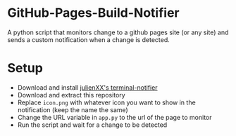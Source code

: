 # GitHub-Pages-Build-Notifier
A python script that monitors change to a github pages site (or any site) and sends a custom notification when a change is detected.

# Setup
* Download and install [julienXX's terminal-notifier](https://github.com/julienXX/terminal-notifier)
* Download and extract this repository
* Replace `icon.png` with whatever icon you want to show in the notification (keep the name the same)
* Change the URL variable in `app.py` to the url of the page to monitor
* Run the script and wait for a change to be detected
